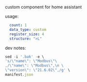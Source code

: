 custom component for home assistant 

usage:

```yaml
  count: 1
  data_type: custom
  register_size: 4
  structure: ">L"
```

dev notes:

```js
sed -i '.bak' -e \
's/\"name\": \"Modbus\"\
,/\"name\": \"Modbus\",\n \
\"version\": \"21.6.02\",/g' \
manifest.json
```
